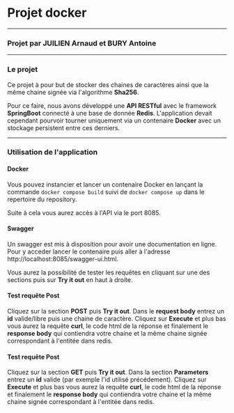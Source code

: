 # Projet docker

---

### Projet par JUILIEN Arnaud et BURY Antoine

---

### Le projet

Ce projet à pour but de stocker des chaines de caractères ainsi que la même chaine signée via l'algorithme **Sha256**.

Pour ce faire, nous avons développé une **API RESTful** avec le framework **SpringBoot** connecté à une base de donnée **Redis**.
L'application devait cependant pourvoir tourner uniquement via un contenaire **Docker** avec un stockage persistent entre ces derniers.

---

### Utilisation de l'application

#### Docker

Vous pouvez instancier et lancer un contenaire Docker en lançant la commande `docker compose build` suivi de `docker compose up` dans le repertoire du repository.

Suite à cela vous aurez accès à l'API via le port 8085.

#### Swagger

Un swagger est mis à disposition pour avoir une documentation en ligne. Pour y acceder lancer le contenaire puis aller à l'adresse http://localhost:8085/swagger-ui.html.

Vous aurez la possibilité de tester les requêtes en cliquant sur une des sections puis sur **Try it out** en haut à droite.

#### Test requête Post

Cliquez sur la section **POST** puis **Try it out**.
Dans le **request body** entrez un **id** valide/libre puis une chaine de caractère.
Cliquez sur **Execute** et plus bas vous aurez la requête **curl**, le code html de la réponse et finalement le **response body** qui contiendra votre chaine et la même chaine signée correspondant à l'entitée dans redis.

#### Test requête Post

Cliquez sur la section **GET** puis **Try it out**.
Dans la section **Parameters** entrez un **id** valide (par exemple l'id utilisé précédement).
Cliquez sur **Execute** et plus bas vous aurez la requête **curl**, le code html de la réponse et finalement le **response body** qui contiendra votre chaine et la même chaine signée correspondant à l'entitée dans redis.
